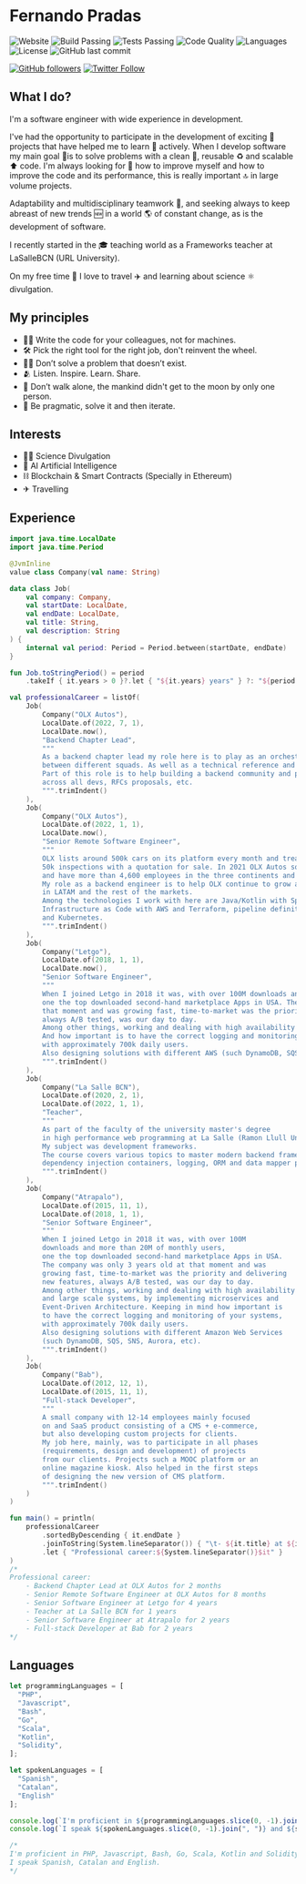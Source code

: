 # Fernando Pradas
![Website](https://img.shields.io/website?url=http%3A%2F%2Ffernandopradas.com)
![Build Passing](https://img.shields.io/badge/build-passing-brightgreen)
![Tests Passing](https://img.shields.io/badge/test-passing-brightgreen)
![Code Quality](https://img.shields.io/badge/code%20quality-A-brightgreen)
![Languages](https://img.shields.io/badge/languages-5-blue)
![License](https://img.shields.io/badge/license-MIT-green)
![GitHub last commit](https://img.shields.io/github/last-commit/letnando/webpage)

[![GitHub followers](https://img.shields.io/github/followers/fnandot?style=social)](https://github.com/fnandot)
[![Twitter Follow](https://img.shields.io/twitter/follow/fnandot?style=social)](https://twitter.com/intent/follow?screen_name=fnandot)

## What I do?

I'm a software engineer with wide experience in development.

I've had the opportunity to participate in the development of exciting 🤩 projects that have helped me to learn 🤔 actively. When I develop software my main goal 🚩is to solve problems with a clean 🧽, reusable ♻️ and scalable ⬆️ code. I'm always looking for 🔎 how to improve myself and how to improve the code and its performance, this is really important 🔝 in large volume projects.

Adaptability and multidisciplinary teamwork 👥, and seeking always to keep abreast of new trends 🆕 in a world 🌎 of constant change, as is the development of software.

I recently started in the 🎓 teaching world as a Frameworks teacher at LaSalleBCN (URL University).

On my free time 🥳 I love to travel ✈️ and learning about science ⚛ divulgation. 

## My principles

- 🧑‍💻 Write the code for your colleagues, not for machines.
- 🛠️ Pick the right tool for the right job, don't reinvent the wheel.
- 🤷‍♀️ Don’t solve a problem that doesn’t exist.
- 🫂 Listen. Inspire. Learn. Share.
- 🚀 Don’t walk alone, the mankind didn't get to the moon by only one person.
- 🥑 Be pragmatic, solve it and then iterate.

## Interests

+ 🧑‍🔬 Science Divulgation
+ 🤖 AI Artificial Intelligence
+ ⛓ Blockchain & Smart Contracts (Specially in Ethereum)
+ ✈ Travelling

## Experience
```kotlin
import java.time.LocalDate
import java.time.Period

@JvmInline
value class Company(val name: String)

data class Job(
    val company: Company,
    val startDate: LocalDate,
    val endDate: LocalDate,
    val title: String,
    val description: String
) {
    internal val period: Period = Period.between(startDate, endDate)
}

fun Job.toStringPeriod() = period
    .takeIf { it.years > 0 }?.let { "${it.years} years" } ?: "${period.months} months"

val professionalCareer = listOf(
    Job(
        Company("OLX Autos"),
        LocalDate.of(2022, 7, 1),
        LocalDate.now(),
        "Backend Chapter Lead",
        """
        As a backend chapter lead my role here is to play as an orchestrator to align efforts 
        between different squads. As well as a technical reference and cross-team mentor.
        Part of this role is to help building a backend community and promote knowledge sharing 
        across all devs, RFCs proposals, etc.
        """.trimIndent()
    ),
    Job(
        Company("OLX Autos"),
        LocalDate.of(2022, 1, 1),
        LocalDate.now(),
        "Senior Remote Software Engineer",
        """
        OLX lists around 500k cars on its platform every month and treated more than 
        50k inspections with a quotation for sale. In 2021 OLX Autos sold around 100k cars 
        and have more than 4,600 employees in the three continents and 10 markets in which it operates.
        My role as a backend engineer is to help OLX continue to grow and consolidate 
        in LATAM and the rest of the markets.
        Among the technologies I work with here are Java/Kotlin with Spring Boot, 
        Infrastructure as Code with AWS and Terraform, pipeline definition with Gitlab CI/CD 
        and Kubernetes.
        """.trimIndent()
    ),
    Job(
        Company("Letgo"),
        LocalDate.of(2018, 1, 1),
        LocalDate.now(),
        "Senior Software Engineer",
        """
        When I joined Letgo in 2018 it was, with over 100M downloads and more than 20M of monthly users, 
        one the top downloaded second-hand marketplace Apps in USA. The company was only 3 years old at 
        that moment and was growing fast, time-to-market was the priority and delivering new features, 
        always A/B tested, was our day to day.
        Among other things, working and dealing with high availability and large scale systems. 
        And how important is to have the correct logging and monitoring of your systems, 
        with approximately 700k daily users.
        Also designing solutions with different AWS (such DynamoDB, SQS, SNS, Aurora, etc) 
        """.trimIndent()
    ),
    Job(
        Company("La Salle BCN"),
        LocalDate.of(2020, 2, 1),
        LocalDate.of(2022, 1, 1),
        "Teacher",
        """
        As part of the faculty of the university master's degree 
        in high performance web programming at La Salle (Ramon Llull University, Barcelona). 
        My subject was development frameworks. 
        The course covers various topics to master modern backend frameworks such as 
        dependency injection containers, logging, ORM and data mapper patterns.
        """.trimIndent()
    ),
    Job(
        Company("Atrapalo"),
        LocalDate.of(2015, 11, 1),
        LocalDate.of(2018, 1, 1),
        "Senior Software Engineer",
        """
        When I joined Letgo in 2018 it was, with over 100M 
        downloads and more than 20M of monthly users, 
        one the top downloaded second-hand marketplace Apps in USA. 
        The company was only 3 years old at that moment and was 
        growing fast, time-to-market was the priority and delivering 
        new features, always A/B tested, was our day to day.
        Among other things, working and dealing with high availability 
        and large scale systems, by implementing microservices and 
        Event-Driven Architecture. Keeping in mind how important is 
        to have the correct logging and monitoring of your systems, 
        with approximately 700k daily users.
        Also designing solutions with different Amazon Web Services 
        (such DynamoDB, SQS, SNS, Aurora, etc).
        """.trimIndent()
    ),
    Job(
        Company("Bab"),
        LocalDate.of(2012, 12, 1),
        LocalDate.of(2015, 11, 1),
        "Full-stack Developer",
        """     
        A small company with 12-14 employees mainly focused 
        on and SaaS product consisting of a CMS + e-commerce, 
        but also developing custom projects for clients.
        My job here, mainly, was to participate in all phases 
        (requirements, design and development) of projects 
        from our clients. Projects such a MOOC platform or an 
        online magazine kiosk. Also helped in the first steps 
        of designing the new version of CMS platform.
        """.trimIndent()
    )
)

fun main() = println(
    professionalCareer
        .sortedByDescending { it.endDate }
        .joinToString(System.lineSeparator()) { "\t- ${it.title} at ${it.company.name} for ${it.toStringPeriod()}" }
        .let { "Professional career:${System.lineSeparator()}$it" }
)
/*
Professional career:
	- Backend Chapter Lead at OLX Autos for 2 months
	- Senior Remote Software Engineer at OLX Autos for 8 months
	- Senior Software Engineer at Letgo for 4 years
	- Teacher at La Salle BCN for 1 years
	- Senior Software Engineer at Atrapalo for 2 years
	- Full-stack Developer at Bab for 2 years
*/
```

## Languages
```javascript
let programmingLanguages = [
  "PHP",
  "Javascript",
  "Bash",
  "Go",
  "Scala",
  "Kotlin",
  "Solidity",
];

let spokenLanguages = [
  "Spanish",
  "Catalan",
  "English"
];

console.log(`I'm proficient in ${programmingLanguages.slice(0, -1).join(", ")} and ${programmingLanguages.slice(-1)}.`);
console.log(`I speak ${spokenLanguages.slice(0, -1).join(", ")} and ${spokenLanguages.slice(-1)}.`);

/*
I'm proficient in PHP, Javascript, Bash, Go, Scala, Kotlin and Solidity.
I speak Spanish, Catalan and English.
*/
```
